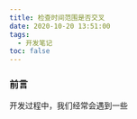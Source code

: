 ```yaml
---
title: 检查时间范围是否交叉
date: 2020-10-20 13:51:00
tags: 
  - 开发笔记 
toc: false
---
```


### 前言

开发过程中，我们经常会遇到一些